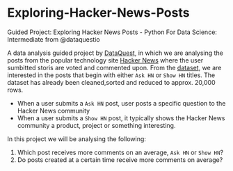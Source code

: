 # Exploring-Hacker-News-Posts
Guided Project: Exploring Hacker News Posts - Python For Data Science: Intermediate from @dataquestio 


A data analysis guided project by [DataQuest](www.dataquest.io), in which we are analysing the posts from the popular technology site [Hacker News](https://news.ycombinator.com/) where the user sumbitted storis are voted and commented upon. From the [dataset](https://www.kaggle.com/hacker-news/hacker-news-posts), we are interested in the posts that begin with either `Ask HN` or `Show HN` titles. The dataset has already been cleaned,sorted and reduced to approx. 20,000 rows. 

* When a user submits a `Ask HN` post, user posts a specific question to the Hacker News community
* When a user submits a `Show HN` post, it typically shows the Hacker News community a product, project or something interesting.



In this project we will be analysing the following: 

1. Which post receives more comments on an average, `Ask HN` or `Show HN`?
1. Do posts created at a certain time receive more comments on average?
